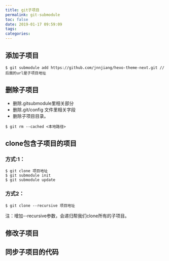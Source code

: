 ```yaml
---
title: git子项目
permalink: git-submodule
toc: false
date: 2019-01-17 09:59:09
tags:
categories:
---
```

## 添加子项目
```
$ git submodule add https://github.com/jnnjiang/hexo-theme-next.git //后面的url是子项目地址
```

## 删除子项目

- 删除.gitsubmodule里相关部分
- 删除.git/config 文件里相关字段
- 删除子项目目录。
```
$ git rm --cached <本地路径>
```
## clone包含子项目的项目
### 方式:1：
```
$ git clone 项目地址
$ git submodule init
$ git submodule update
```
### 方式2：
```
$ git clone --recursive 项目地址
```
注：增加--recursive参数，会递归帮我们clone所有的子项目。

## 修改子项目

## 同步子项目的代码

